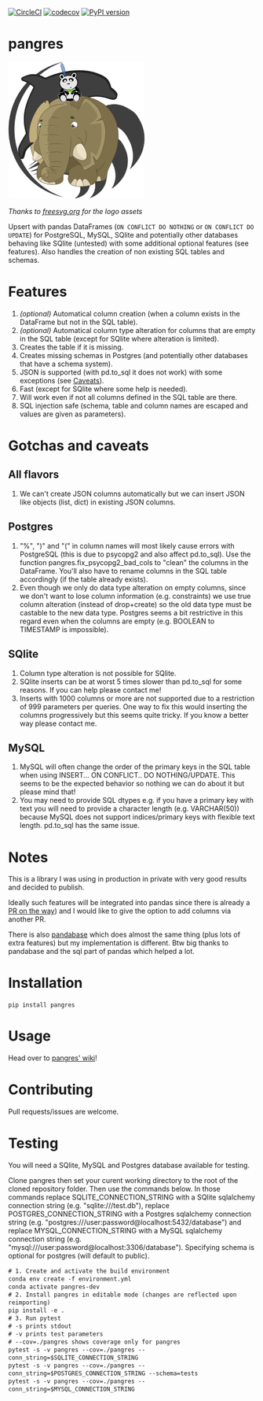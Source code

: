[![CircleCI](https://circleci.com/gh/ThibTrip/pangres.svg?style=svg&circle-token=3e39be6b969ed02b41d259c279da0d9e63751506)](https://circleci.com/gh/ThibTrip/pangres) [![codecov](https://codecov.io/gh/ThibTrip/pangres/branch/master/graph/badge.svg)](https://codecov.io/gh/ThibTrip/pangres) [![PyPI version](https://img.shields.io/pypi/v/pangres)](https://img.shields.io/pypi/v/pangres)

# pangres
![pangres logo](logo.png)

_Thanks to [freesvg.org](https://freesvg.org/) for the logo assets_

Upsert with pandas DataFrames (<code>ON CONFLICT DO NOTHING</code> or <code>ON CONFLICT DO UPDATE</code>) for PostgreSQL, MySQL, SQlite and potentially other databases behaving like SQlite (untested) with some additional optional features (see features).
Also handles the creation of non existing SQL tables and schemas.

# Features

1. <i>(optional)</i> Automatical column creation (when a column exists in the DataFrame but not in the SQL table).
2. <i>(optional)</i> Automatical column type alteration for columns that are empty in the SQL table (except for SQlite where alteration is limited).
3. Creates the table if it is missing.
4. Creates missing schemas in Postgres (and potentially other databases that have a schema system).
5. JSON is supported (with pd.to_sql it does not work) with some exceptions (see [Caveats](#Caveats)).
6. Fast (except for SQlite where some help is needed).
7. Will work even if not all columns defined in the SQL table are there.
8. SQL injection safe (schema, table and column names are escaped and values are given as parameters).

# Gotchas and caveats

## All flavors
1. We can't create JSON columns automatically but we can insert JSON like objects (list, dict) in existing JSON columns.

## Postgres

1. "%", ")" and "(" in column names will most likely cause errors with PostgreSQL (this is due to psycopg2 and also affect pd.to_sql). Use the function pangres.fix_psycopg2_bad_cols to "clean" the columns in the DataFrame. You'll also have to rename columns in the SQL table accordingly (if the table already exists).
2. Even though we only do data type alteration on empty columns, since we don't want to lose column information (e.g. constraints) we use true column alteration (instead of drop+create) so the old data type must be castable to the new data type. Postgres seems a bit restrictive in this regard even when the columns are empty (e.g. BOOLEAN to TIMESTAMP is impossible).

## SQlite

1. Column type alteration is not possible for SQlite.
2. SQlite inserts can be at worst 5 times slower than pd.to_sql for some reasons. If you can help please contact me!
3. Inserts with 1000 columns or more are not supported due to a restriction of 999 parameters per queries. One way to fix this would inserting the columns progressively but this seems quite tricky. If you know a better way please contact me.

## MySQL

1. MySQL will often change the order of the primary keys in the SQL table when using INSERT... ON CONFLICT.. DO NOTHING/UPDATE. This seems to be the expected behavior so nothing we can do about it but please mind that!
2. You may need to provide SQL dtypes e.g. if you have a primary key with text you will need to provide a character length (e.g. VARCHAR(50)) because MySQL does not support indices/primary keys with flexible text length. pd.to_sql has the same issue.


# Notes

This is a library I was using in production in private with very good results and decided to publish.

Ideally such features will be integrated into pandas since there is already a [PR on the way](https://github.com/pandas-dev/pandas/pull/29636)) and I would like to give the option to add columns via another PR.

There is also [pandabase](https://github.com/notsambeck/pandabase) which does almost the same thing (plus lots of extra features) but my implementation is different.
Btw big thanks to pandabase and the sql part of pandas which helped a lot.

# Installation
```
pip install pangres
```

# Usage
Head over to [pangres' wiki](https://github.com/ThibTrip/pangres/wiki)!

# Contributing

Pull requests/issues are welcome.

# Testing

You will need a SQlite, MySQL and Postgres database available for testing.

Clone pangres then set your curent working directory to the root of the cloned repository folder. Then use the commands below. In those commands replace SQLITE_CONNECTION_STRING with a SQlite sqlalchemy connection string (e.g. "sqlite:///test.db"), replace POSTGRES_CONNECTION_STRING with a Postgres sqlalchemy connection string (e.g. "postgres:///user:password@localhost:5432/database") and replace MYSQL_CONNECTION_STRING with a MySQL sqlalchemy connection string (e.g. "mysql:///user:password@localhost:3306/database"). Specifying schema is optional for postgres (will default to public).

```shell
# 1. Create and activate the build environment
conda env create -f environment.yml
conda activate pangres-dev
# 2. Install pangres in editable mode (changes are reflected upon reimporting)
pip install -e .
# 3. Run pytest
# -s prints stdout
# -v prints test parameters
# --cov=./pangres shows coverage only for pangres
pytest -s -v pangres --cov=./pangres --conn_string=$SQLITE_CONNECTION_STRING
pytest -s -v pangres --cov=./pangres --conn_string=$POSTGRES_CONNECTION_STRING --schema=tests
pytest -s -v pangres --cov=./pangres --conn_string=$MYSQL_CONNECTION_STRING
```
